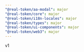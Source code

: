 ```yaml
---
"@real-token/aa-modal": major
"@real-token/core": major
"@real-token/i18n-locales": major
"@real-token/types": major
"@real-token/ui-components": major
"@real-token/web3": major
---
```


v1
